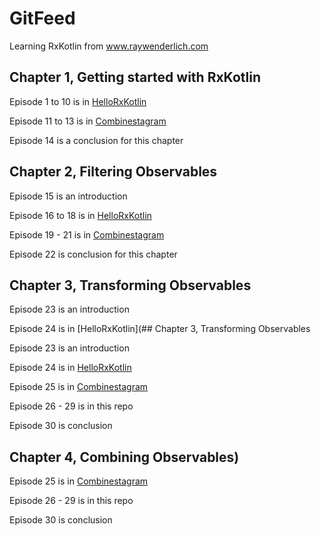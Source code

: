  # GitFeed

Learning RxKotlin from www.raywenderlich.com

## Chapter 1, Getting started with RxKotlin

Episode 1 to 10 is in [HelloRxKotlin](https://github.com/KhinThiriSoe/HelloRxKotlin)

Episode 11 to 13 is in [Combinestagram](https://github.com/KhinThiriSoe/Combinestagram)

Episode 14 is a conclusion for this chapter

## Chapter 2, Filtering Observables

Episode 15 is an introduction

Episode 16 to 18 is in [HelloRxKotlin](https://github.com/KhinThiriSoe/HelloRxKotlin)

Episode 19 - 21 is in [Combinestagram](https://github.com/KhinThiriSoe/Combinestagram)

Episode 22 is conclusion for this chapter

## Chapter 3, Transforming Observables

Episode 23 is an introduction

Episode 24 is in [HelloRxKotlin](## Chapter 3, Transforming Observables

Episode 23 is an introduction

Episode 24 is in [HelloRxKotlin](https://github.com/KhinThiriSoe/HelloRxKotlin)

Episode 25 is in [Combinestagram](https://github.com/KhinThiriSoe/Combinestagram)

Episode 26 - 29 is in this repo

Episode 30 is conclusion

## Chapter 4, Combining Observables)

Episode 25 is in [Combinestagram](https://github.com/KhinThiriSoe/Combinestagram)

Episode 26 - 29 is in this repo

Episode 30 is conclusion

